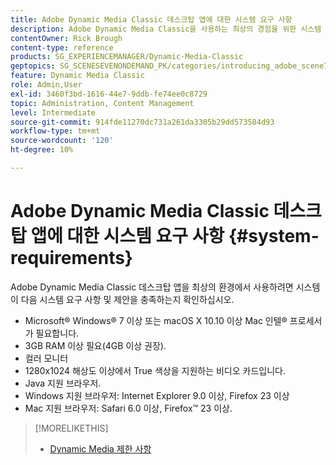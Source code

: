 ```yaml
---
title: Adobe Dynamic Media Classic 데스크탑 앱에 대한 시스템 요구 사항
description: Adobe Dynamic Media Classic을 사용하는 최상의 경험을 위한 시스템 요구 사항에 대해 알아봅니다.
contentOwner: Rick Brough
content-type: reference
products: SG_EXPERIENCEMANAGER/Dynamic-Media-Classic
geptopics: SG_SCENESEVENONDEMAND_PK/categories/introducing_adobe_scene7
feature: Dynamic Media Classic
role: Admin,User
exl-id: 3460f3bd-1616-44e7-9ddb-fe74ee0c8729
topic: Administration, Content Management
level: Intermediate
source-git-commit: 914fde11270dc731a261da3305b29dd573584d93
workflow-type: tm+mt
source-wordcount: '120'
ht-degree: 10%

---
```


# Adobe Dynamic Media Classic 데스크탑 앱에 대한 시스템 요구 사항 {#system-requirements}

Adobe Dynamic Media Classic 데스크탑 앱을 최상의 환경에서 사용하려면 시스템이 다음 시스템 요구 사항 및 제안을 충족하는지 확인하십시오.

* Microsoft® Windows® 7 이상 또는 macOS X 10.10 이상 Mac 인텔® 프로세서가 필요합니다.
* 3GB RAM 이상 필요(4GB 이상 권장).
* 컬러 모니터
* 1280x1024 해상도 이상에서 True 색상을 지원하는 비디오 카드입니다.
* Java 지원 브라우저.
* Windows 지원 브라우저: Internet Explorer 9.0 이상, Firefox 23 이상
* Mac 지원 브라우저: Safari 6.0 이상, Firefox™ 23 이상.

>[!MORELIKETHIS]
>
>* [Dynamic Media 제한 사항](/help/using/limitations.md)

